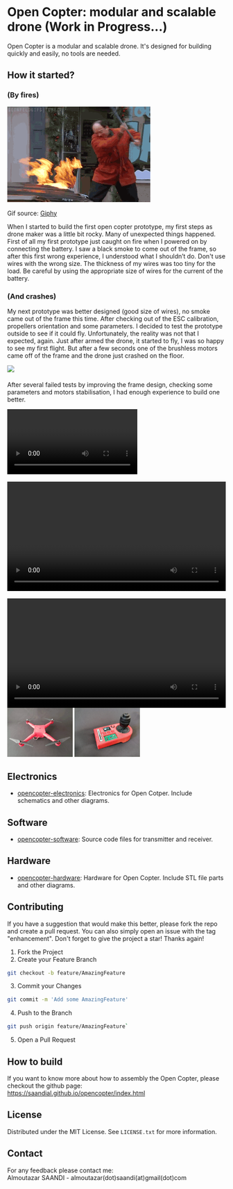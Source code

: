 
# Open Copter: modular and scalable drone (Work in Progress...)<br>

Open Copter is a modular and scalable drone. It's designed for building quickly and easily, no tools are needed.

## How it started?
### (By fires)

<div align="left">
    <img src="src/images/stop_fire.gif" class="leftAlign">
    <p>Gif source: <a href="https://giphy.com/gifs/fire-seinfeld-15a78dCc2ESIw" target="_blank">Giphy</a>
</div>
When I started to build the first open copter prototype, my first steps as drone maker was a little bit rocky. Many of unexpected things happened. First of all my first prototype just caught on fire when I powered on by connecting the battery. I saw a black smoke to come out of the frame, so after this first wrong experience, I understood what I shouldn’t do. Don't use wires with the wrong size. The thickness of my wires was too tiny for the load. Be careful by using the appropriate size of wires for the current of the battery.

### (And crashes)

My next prototype was better designed (good size of wires), no smoke came out of the frame this time. After checking out of the ESC calibration, propellers orientation and some parameters. I decided to test the prototype outside to see if it could fly. Unfortunately, the reality was not that I expected, again. Just after armed the drone, it started to fly, I was so happy to see my first flight. But after a few seconds one of the brushless motors came off of the frame and the drone just crashed on the floor.
<br/>
<div align="left">
    <img src="src/images/crash.gif">
</div>
<br>
After several failed tests by improving the frame design, checking some parameters and motors stabilisation, I had enough experience to build one better. 
<br>


![00:02-00:04](https://user-images.githubusercontent.com/17693496/223375571-a9ea00ec-2a6b-46e8-bc15-97c7067e0542.mp4)


<div>
   <video style="display:block; width:100%; height:auto;" autoplay="true" controls="" loop="loop">
       <source src="[src/videos/demopark.mp4](https://raw.githubusercontent.com/saandial/Open-Copter/main/src/videos/demopark.mp4)" type="video/mp4" />
   </video>
</div>
<br>             
<div>
   <video style="display:block; width:100%; height:auto;" autoplay="" controls="" loop="loop">
       <source src="./images/demobeach.mp4" type="video/mp4" />
   </video>
</div>  

<div align="left">
    <img src="src/images/opencopter.png" alt="Logo" width="30%">
    <img src="src/images/remote.png" alt="Logo" width="30%">
</div>

## Electronics

- [opencopter-electronics](https://github.com/saandial/Open-Copter/tree/main/electronics): Electronics for Open Cotper. Include schematics and other diagrams.

## Software

- [opencopter-software](https://github.com/saandial/Open-Copter/tree/main/software): Source code files for transmitter and receiver.

## Hardware

- [opencopter-hardware](https://github.com/saandial/Open-Copter/tree/main/hardware): Hardware for Open Copter. Include STL file parts and other diagrams.

## Contributing

If you have a suggestion that would make this better, please fork the repo and create a pull request. You can also simply open an issue with the tag "enhancement".
Don't forget to give the project a star! Thanks again!

1. Fork the Project
2. Create your Feature Branch 
```bash
git checkout -b feature/AmazingFeature
```
3. Commit your Changes
```bash
git commit -m 'Add some AmazingFeature'
```
4. Push to the Branch 
```bash
git push origin feature/AmazingFeature`
```
5. Open a Pull Request

## How to build

If you want to know more about how to assembly the Open Copter, please checkout the github page: <br>
<a href="https://saandial.github.io/opencopter/index.html" target="_blank">https://saandial.github.io/opencopter/index.html</a>

## License

Distributed under the MIT License. See `LICENSE.txt` for more information.

## Contact

For any feedback please contact me: <br>
Almoutazar SAANDI - almoutazar(dot)saandi(at)gmail(dot)com

